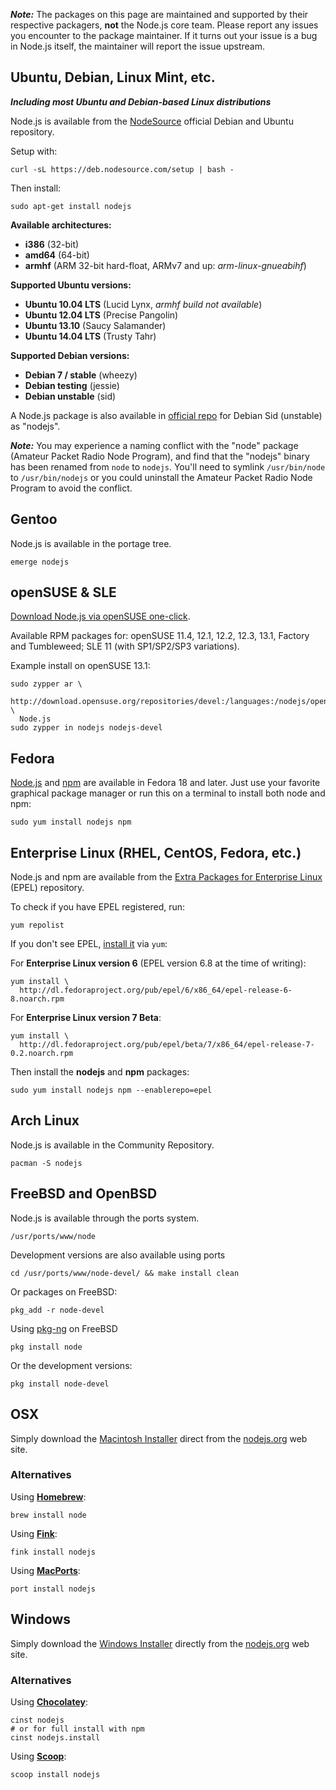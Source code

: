 ***Note:*** The packages on this page are maintained and supported by their respective packagers, **not** the Node.js core team. Please report any issues you encounter to the package maintainer. If it turns out your issue is a bug in Node.js itself, the maintainer will report the issue upstream.

## Ubuntu, Debian, Linux Mint, etc.

***Including most Ubuntu and Debian-based Linux distributions***

Node.js is available from the [NodeSource](https://nodesource.com) official Debian and Ubuntu repository.

Setup with:

```text
curl -sL https://deb.nodesource.com/setup | bash -
```

Then install:

```text
sudo apt-get install nodejs
```

**Available architectures:**

* **i386** (32-bit)
* **amd64** (64-bit)
* **armhf** (ARM 32-bit hard-float, ARMv7 and up: _arm-linux-gnueabihf_)

**Supported Ubuntu versions:**

* **Ubuntu 10.04 LTS** (Lucid Lynx, *armhf build not available*)
* **Ubuntu 12.04 LTS** (Precise Pangolin)
* **Ubuntu 13.10** (Saucy Salamander)
* **Ubuntu 14.04 LTS** (Trusty Tahr)

**Supported Debian versions:**

* **Debian 7 / stable** (wheezy)
* **Debian testing** (jessie)
* **Debian unstable** (sid)

A Node.js package is also available in [official repo](http://packages.debian.org/search?searchon=names&keywords=nodejs) for Debian Sid (unstable) as "nodejs".

***Note:*** You may experience a naming conflict with the "node" package (Amateur Packet Radio Node Program), and find that the "nodejs" binary has been renamed from `node` to `nodejs`. You'll need to symlink `/usr/bin/node` to `/usr/bin/nodejs` or you could uninstall the Amateur Packet Radio Node Program to avoid the conflict.

## Gentoo

Node.js is available in the portage tree.

```text
emerge nodejs
```

## openSUSE & SLE

[Download Node.js via openSUSE one-click](http://software.opensuse.org/download.html?project=devel%3Alanguages%3Anodejs&package=nodejs).

Available RPM packages for: openSUSE 11.4, 12.1, 12.2, 12.3, 13.1, Factory and Tumbleweed; SLE 11 (with SP1/SP2/SP3 variations).

Example install on openSUSE 13.1:

```text
sudo zypper ar \
  http://download.opensuse.org/repositories/devel:/languages:/nodejs/openSUSE_13.1/ \
  Node.js
sudo zypper in nodejs nodejs-devel
```

## Fedora

[Node.js](https://apps.fedoraproject.org/packages/nodejs) and [npm](https://apps.fedoraproject.org/packages/npm) are available in Fedora 18 and later. Just use your favorite graphical package manager or run this on a terminal to install both node and npm:

```text
sudo yum install nodejs npm
```

## Enterprise Linux (RHEL, CentOS, Fedora, etc.)

Node.js and npm are available from the [Extra Packages for Enterprise Linux](https://fedoraproject.org/wiki/EPEL) (EPEL) repository.

To check if you have EPEL registered, run:

```text
yum repolist
```

If you don't see EPEL, [install it](https://fedoraproject.org/wiki/EPEL#How_can_I_use_these_extra_packages.3F
) via `yum`:

For **Enterprise Linux version 6** (EPEL version 6.8 at the time of writing):

```text
yum install \
  http://dl.fedoraproject.org/pub/epel/6/x86_64/epel-release-6-8.noarch.rpm
```

For **Enterprise Linux version 7 Beta**:

```text
yum install \
  http://dl.fedoraproject.org/pub/epel/beta/7/x86_64/epel-release-7-0.2.noarch.rpm
```

Then install the **nodejs** and **npm** packages:

```text
sudo yum install nodejs npm --enablerepo=epel
```

## Arch Linux

Node.js is available in the Community Repository.

```text
pacman -S nodejs
```

## FreeBSD and OpenBSD

Node.js is available through the ports system.

```text
/usr/ports/www/node
```

Development versions are also available using ports

```text
cd /usr/ports/www/node-devel/ && make install clean
```

Or packages on FreeBSD:

```text
pkg_add -r node-devel
```

Using [pkg-ng](https://wiki.freebsd.org/pkgng) on FreeBSD

```text
pkg install node
```

Or the development versions:

```text
pkg install node-devel
```

## OSX

Simply download the [Macintosh Installer](http://nodejs.org/#download) direct from the [nodejs.org](http://nodejs.org) web site.

### Alternatives

Using **[Homebrew](http://brew.sh/)**:

```text
brew install node
```

Using **[Fink](http://www.finkproject.org)**:

```text
fink install nodejs
```

Using **[MacPorts](http://www.macports.org/)**:

```text
port install nodejs
```

## Windows

Simply download the [Windows Installer](http://nodejs.org/#download) directly from the [nodejs.org](http://nodejs.org) web site.

### Alternatives

Using **[Chocolatey](http://chocolatey.org)**:

```text
cinst nodejs
# or for full install with npm
cinst nodejs.install
```

Using **[Scoop](http://scoop.sh/)**:

```text
scoop install nodejs
```